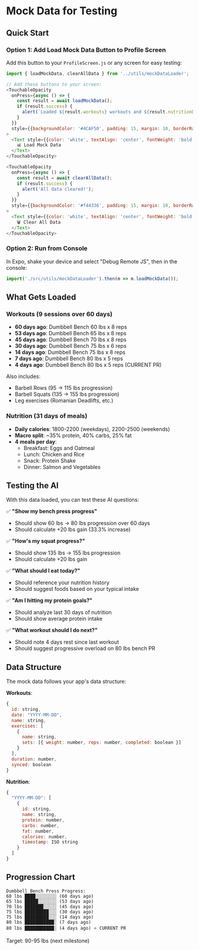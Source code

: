 # Mock Data for Testing

## Quick Start

### Option 1: Add Load Mock Data Button to Profile Screen

Add this button to your `ProfileScreen.js` or any screen for easy testing:

```javascript
import { loadMockData, clearAllData } from '../utils/mockDataLoader';

// Add these buttons to your screen:
<TouchableOpacity
  onPress={async () => {
    const result = await loadMockData();
    if (result.success) {
      alert(`Loaded ${result.workouts} workouts and ${result.nutritionDays} days of nutrition!`);
    }
  }}
  style={{backgroundColor: '#4CAF50', padding: 15, margin: 10, borderRadius: 8}}
>
  <Text style={{color: 'white', textAlign: 'center', fontWeight: 'bold'}}>
    📊 Load Mock Data
  </Text>
</TouchableOpacity>

<TouchableOpacity
  onPress={async () => {
    const result = await clearAllData();
    if (result.success) {
      alert('All data cleared!');
    }
  }}
  style={{backgroundColor: '#f44336', padding: 15, margin: 10, borderRadius: 8}}
>
  <Text style={{color: 'white', textAlign: 'center', fontWeight: 'bold'}}>
    🗑️ Clear All Data
  </Text>
</TouchableOpacity>
```

### Option 2: Run from Console

In Expo, shake your device and select "Debug Remote JS", then in the console:

```javascript
import('./src/utils/mockDataLoader').then(m => m.loadMockData());
```

## What Gets Loaded

### Workouts (9 sessions over 60 days)
- **60 days ago**: Dumbbell Bench 60 lbs x 8 reps
- **53 days ago**: Dumbbell Bench 65 lbs x 8 reps
- **45 days ago**: Dumbbell Bench 70 lbs x 8 reps
- **30 days ago**: Dumbbell Bench 75 lbs x 6 reps
- **14 days ago**: Dumbbell Bench 75 lbs x 8 reps
- **7 days ago**: Dumbbell Bench 80 lbs x 5 reps
- **4 days ago**: Dumbbell Bench 80 lbs x 5 reps (CURRENT PR)

Also includes:
- Barbell Rows (95 → 115 lbs progression)
- Barbell Squats (135 → 155 lbs progression)
- Leg exercises (Romanian Deadlifts, etc.)

### Nutrition (31 days of meals)
- **Daily calories**: 1800-2200 (weekdays), 2200-2500 (weekends)
- **Macro split**: ~35% protein, 40% carbs, 25% fat
- **4 meals per day**:
  - Breakfast: Eggs and Oatmeal
  - Lunch: Chicken and Rice
  - Snack: Protein Shake
  - Dinner: Salmon and Vegetables

## Testing the AI

With this data loaded, you can test these AI questions:

✅ **"Show my bench press progress"**
- Should show 60 lbs → 80 lbs progression over 60 days
- Should calculate +20 lbs gain (33.3% increase)

✅ **"How's my squat progress?"**
- Should show 135 lbs → 155 lbs progression
- Should calculate +20 lbs gain

✅ **"What should I eat today?"**
- Should reference your nutrition history
- Should suggest foods based on your typical intake

✅ **"Am I hitting my protein goals?"**
- Should analyze last 30 days of nutrition
- Should show average protein intake

✅ **"What workout should I do next?"**
- Should note 4 days rest since last workout
- Should suggest progressive overload on 80 lbs bench PR

## Data Structure

The mock data follows your app's data structure:

**Workouts**:
```javascript
{
  id: string,
  date: "YYYY-MM-DD",
  name: string,
  exercises: [
    {
      name: string,
      sets: [{ weight: number, reps: number, completed: boolean }]
    }
  ],
  duration: number,
  synced: boolean
}
```

**Nutrition**:
```javascript
{
  "YYYY-MM-DD": [
    {
      id: string,
      name: string,
      protein: number,
      carbs: number,
      fat: number,
      calories: number,
      timestamp: ISO string
    }
  ]
}
```

## Progression Chart

```
Dumbbell Bench Press Progress:
60 lbs ████░░░░░░░░ (60 days ago)
65 lbs █████░░░░░░░ (53 days ago)
70 lbs ███████░░░░░ (45 days ago)
75 lbs █████████░░░ (30 days ago)
75 lbs █████████░░░ (14 days ago)
80 lbs ███████████░ (7 days ago)
80 lbs ███████████░ (4 days ago) ⭐ CURRENT PR
```

Target: 90-95 lbs (next milestone)
